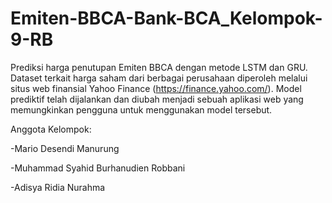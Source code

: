 # Emiten-BBCA-Bank-BCA_Kelompok-9-RB
Prediksi harga penutupan Emiten BBCA dengan metode LSTM dan GRU. Dataset terkait harga saham dari berbagai perusahaan diperoleh melalui situs web finansial Yahoo Finance (https://finance.yahoo.com/). Model prediktif telah dijalankan dan diubah menjadi sebuah aplikasi web yang memungkinkan pengguna untuk menggunakan model tersebut.

Anggota Kelompok:

-Mario Desendi Manurung

-Muhammad Syahid Burhanudien Robbani

-Adisya Ridia Nurahma
